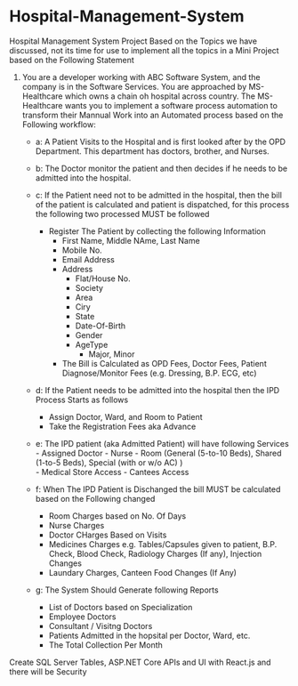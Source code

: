 # Hospital-Management-System
Hospital Management System Project
Based on the Topics we have discussed, not its time for use to implement all the topics in a Mini Project based on the Following Statement

1. You are a developer working with ABC Software System, and the company is in the Software Services. You are approached by MS-Healthcare which owns a chain oh hospital across country. The MS-Healthcare wants you to implement a software process automation to transform their Mannual Work into an Automated process based on the Following workflow:
	- a: A Patient Visits to the Hospital and is first looked after by the OPD Department. This department has doctors, brother, and Nurses.
	- b: The Doctor monitor the patient and then decides if he needs to be admitted into the hospital.
	- c: If the Patient need not to be admitted in the hospital, then the bill of the patient is calculated and patient is dispatched, for this process the following two processed MUST be followed
		- Register The Patient by collecting the following Information
			- First Name, Middle NAme, Last Name
			- Mobile No.
			- Email Address
			- Address
				- Flat/House No.
				- Society
				- Area
				- Ciry
				- State
				- Date-Of-Birth
				- Gender
				- AgeType
				  - Major, Minor
			- The Bill is Calculated as OPD Fees, Doctor Fees, Patient Diagnose/Monitor Fees (e.g. Dressing, B.P. ECG, etc)

	- d: If the Patient needs to be admitted into the hospital then the IPD Process Starts as follows
		- Assign Doctor, Ward, and Room to Patient
		- Take the Registration Fees aka Advance
	- e: The IPD patient (aka Admitted Patient) will have following Services
			- Assigned Doctor
			- Nurse
			- Room (General (5-to-10 Beds), Shared (1-to-5 Beds), Special (with or w/o AC) )			
			- Medical Store Access
			- Cantees Access
	- f: When The IPD Patient is Dischanged the bill MUST be calculated based on the Following changed
		- Room Charges based on No. Of Days
		- Nurse Charges
		- Doctor CHarges Based on Visits
		- Medicines Charges e.g. Tables/Capsules given to patient, B.P. Check, Blood Check, Radiology Charges (If any), Injection Changes
		- Laundary Charges, Canteen Food Changes (If Any)

	- g: The System Should Generate following Reports
		- List of Doctors based on Specialization
		- Employee Doctors
		- Consultant / Visitng Doctors
		- Patients Admitted in the hopsital per Doctor, Ward, etc.
		- The Total Collection Per Month 
		

Create SQL Server Tables, ASP.NET Core APIs  and UI with React.js and there will be Security 

 
